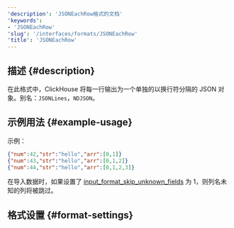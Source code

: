 ```yaml
---
'description': 'JSONEachRow格式的文档'
'keywords':
- 'JSONEachRow'
'slug': '/interfaces/formats/JSONEachRow'
'title': 'JSONEachRow'
---
```




## 描述 {#description}

在此格式中，ClickHouse 将每一行输出为一个单独的以换行符分隔的 JSON 对象。别名：`JSONLines`，`NDJSON`。

## 示例用法 {#example-usage}

示例：

```json
{"num":42,"str":"hello","arr":[0,1]}
{"num":43,"str":"hello","arr":[0,1,2]}
{"num":44,"str":"hello","arr":[0,1,2,3]}
```

在导入数据时，如果设置了 [input_format_skip_unknown_fields](/operations/settings/settings-formats.md/#input_format_skip_unknown_fields) 为 1，则列名未知的列将被跳过。

## 格式设置 {#format-settings}
